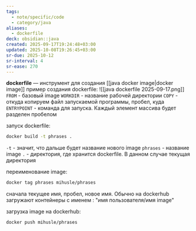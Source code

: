```yaml
---
tags:
  - note/specific/code
  - category/java
aliases:
  - dockerfile
deck: obsidian::java
created: 2025-09-17T19:24:48+03:00
updated: 2025-10-08T19:26:45+03:00
sr-due: 2025-10-12
sr-interval: 4
sr-ease: 270
---
```


**dockerfile**
—
инструмент для создания [[java docker image|docker image]]
пример создания dockerfile:
![[java dockerfile 2025-09-17.png]]
`FROM` - базовый image
`WORKDIR` - название рабочей директории
`COPY` - откуда копируем файл запускаемой программы, пробел, куда
`ENTRYPOINT` - команда для запуска. Каждый элемент массива будет разделен пробелом

запуск dockerfile:
```bash
docker build -t phrases .
```
`-t` - значит, что дальше будет название нового image
`phrases` - название image
`.` - директория, где хранится dockerfile. В данном случае текущая директория

переименование image:
```bash
docker tag phrases mihusle/phrases
```
сначала текущее имя, пробел, новое имя. Обычно на dockerhub загружают контейнеры с именем : "имя пользователя/имя image"

загрузка image на dockerhub:
```bash
docker push mihusle/phrases
```
